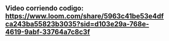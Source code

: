 ## Video corriendo codigo: https://www.loom.com/share/5963c41be53e4dfca243ba55823b3035?sid=d103e29a-768e-4619-9abf-33764a7c8c3f
